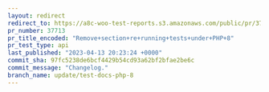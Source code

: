 ```yaml
---
layout: redirect
redirect_to: https://a8c-woo-test-reports.s3.amazonaws.com/public/pr/37713/api/index.html
pr_number: 37713
pr_title_encoded: "Remove+section+re+running+tests+under+PHP+8"
pr_test_type: api
last_published: "2023-04-13 20:23:24 +0000"
commit_sha: 97fc5238de6bcf4429b54cd93a62bf2bfae2be6c
commit_message: "Changelog."
branch_name: update/test-docs-php-8
---
```

